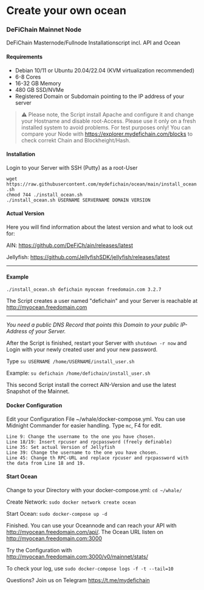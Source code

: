 # Create your own ocean

### DeFiChain Mainnet Node
DeFiChain Masternode/Fullnode Installationscript incl. API and Ocean

#### Requirements

- Debian 10/11 or Ubuntu 20.04/22.04 (KVM virtualization recommended)
- 6-8 Cores
- 16-32 GB Memory
- 480 GB SSD/NVMe
- Registered Domain or Subdomain pointing to the IP address of your server

> :warning: Please note, the Script install Apache and configure it and change your Hostname and disable root-Access. Please use it only on a fresh installed system to avoid problems.  For test purposes only! You can compare your Node with https://explorer.mydefichain.com/blocks to check correkt Chain and Blockheight/Hash.

#### Installation

Login to your Server with SSH (Putty) as a root-User

```wget https://raw.githubusercontent.com/mydefichain/ocean/main/install_ocean.sh```  
```chmod 744 ./install_ocean.sh```  
```./install_ocean.sh USERNAME SERVERNAME DOMAIN VERSION```  

#### Actual Version

Here you will find information about the latest version and what to look out for:

AIN: https://github.com/DeFiCh/ain/releases/latest

Jellyfish: https://github.com/JellyfishSDK/jellyfish/releases/latest

---
#### Example

```./install_ocean.sh defichain myocean freedomain.com 3.2.7```  

The Script creates a user named "defichain" and your Server is reachable at http://myocean.freedomain.com  

---

*You need a public DNS Record that points this Domain to your public IP-Address of your Server.*

After the Script is finished, restart your Server with ```shutdown -r now``` and Login with your newly created user and your new password.

Type ```su USERNAME /home/USERNAME/install_user.sh```

Example: ```su defichain /home/defichain/install_user.sh```

This second Script install the correct AIN-Version and use the latest Snapshot of the Mainnet.

#### Docker Configuration

Edit your Configuration File ~/whale/docker-compose.yml. You can use Midnight Commander for easier handling. Type ```mc```, F4 for edit.

```Line 5: Set actual Version of AIN
Line 9: Change the username to the one you have chosen.
Line 18/19: Insert rpcuser and rpcpassword (freely definable)
Line 35: Set actual Version of Jellyfish
Line 39: Change the username to the one you have chosen.
Line 45: Change th RPC-URL and replace rpcuser and rpcpassword with the data from Line 18 and 19.
```

#### Start Ocean

Change to your Directory with your docker-compose.yml: ```cd ~/whale/```

Create Network: ```sudo docker network create ocean```

Start Ocean: ```sudo docker-compose up -d```

Finished. You can use your Oceannode and can reach your API with http://myocean.freedomain.com/api/. The Ocean URL listen on http://myocean.freedomain.com:3000

Try the Configuration with http://myocean.freedomain.com:3000/v0/mainnet/stats/

To check your log, use ```sudo docker-compose logs -f -t --tail=10```

Questions? Join us on Telegram https://t.me/mydefichain
